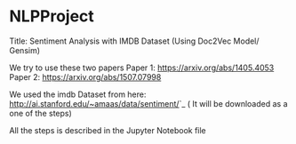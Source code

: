 # NLPProject

Title: Sentiment Analysis with IMDB Dataset (Using Doc2Vec Model/ Gensim)

We try to use these two papers
Paper 1: https://arxiv.org/abs/1405.4053 Paper 2: https://arxiv.org/abs/1507.07998


We used the imdb Dataset from here:
<http://ai.stanford.edu/~amaas/data/sentiment/>`_ ( It will be downloaded as a one of the steps)

All the steps is described in the Jupyter Notebook file

